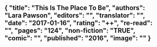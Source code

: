 {
 "title": "This Is The Place To Be",
 "authors": "Lara Pawson",
 "editors": "",
 "translator": "",
 "date": "2017-01-16",
 "rating": "++",
 "re-read": "",
 "pages": "124",
 "non-fiction": "TRUE",
 "comic": "",
 "published": "2016",
 "image": ""
}
---

